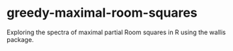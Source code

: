 # greedy-maximal-room-squares

Exploring the spectra of maximal partial Room squares in R using the wallis package.
